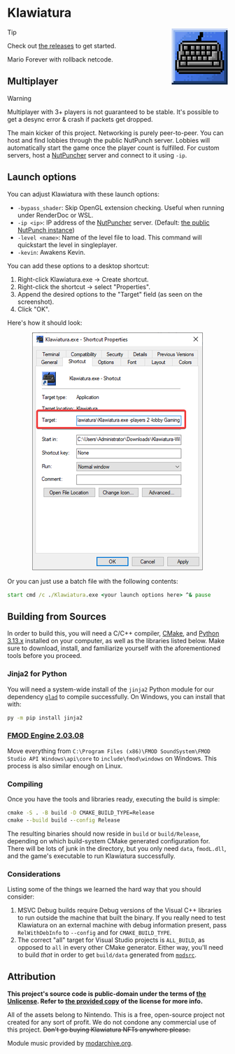 <!-- markdownlint-disable MD028 MD033 MD045 -->

# Klawiatura

<img align="right" src=".github/assets/icon-upscaled.png">

> [!TIP]
> Check out [the releases](https://github.com/toggins/Klawiatura/releases) to get started.

Mario Forever with rollback netcode.

## Multiplayer

> [!WARNING]
> Multiplayer with 3+ players is not guaranteed to be stable. It's possible to get a desync error & crash if packets get dropped.

The main kicker of this project. Networking is purely peer-to-peer. You can host and find lobbies through the public NutPunch server. Lobbies will automatically start the game once the player count is fulfilled. For custom servers, host a [NutPuncher](https://github.com/Schwungus/nutpunch) server and connect to it using `-ip`.

## Launch options

You can adjust Klawiatura with these launch options:

- `-bypass_shader`: Skip OpenGL extension checking. Useful when running under RenderDoc or WSL.
- `-ip <ip>`: IP address of the [NutPuncher](https://github.com/Schwungus/nutpunch) server. (Default: [the public NutPunch instance](https://github.com/Schwungus/nutpunch?tab=readme-ov-file#public-instance))
- `-level <name>`: Name of the level file to load. This command will quickstart the level in singleplayer.
- `-kevin`: Awakens Kevin.

You can add these options to a desktop shortcut:

1. Right-click Klawiatura.exe → Create shortcut.
2. Right-click the shortcut → select "Properties".
3. Append the desired options to the "Target" field (as seen on the screenshot).
4. Click "OK".

Here's how it should look:

<p align="center"><img src=".github/assets/shortcut-properties.png"></p>

Or you can just use a batch file with the following contents:

```bat
start cmd /c ./Klawiatura.exe <your launch options here> ^& pause
```

## Building from Sources

In order to build this, you will need a C/C++ compiler, [CMake](https://cmake.org/download), and [Python 3.13.x](https://www.python.org/downloads) installed on your computer, as well as the libraries listed below. Make sure to download, install, and familiarize yourself with the aforementioned tools before you proceed.

### Jinja2 for Python

You will need a system-wide install of the `jinja2` Python module for our dependency [`glad`](https://github.com/Dav1dde/glad) to compile successfully. On Windows, you can install that with:

```bat
py -m pip install jinja2
```

### [FMOD Engine 2.03.08](https://www.fmod.com/download#fmodengine)

Move everything from `C:\Program Files (x86)\FMOD SoundSystem\FMOD Studio API Windows\api\core`
to `include\fmod\windows` on Windows. This process is also similar enough on
Linux.

### Compiling

Once you have the tools and libraries ready, executing the build is simple:

```bat
cmake -S . -B build -D CMAKE_BUILD_TYPE=Release
cmake --build build --config Release
```

The resulting binaries should now reside in `build` or `build/Release`, depending on which build-system CMake generated configuration for. There will be lots of junk in the directory, but you only need `data`, `fmodL.dll`, and the game's executable to run Klawiatura successfully.

### Considerations

Listing some of the things we learned the hard way that you should consider:

1. MSVC Debug builds require Debug versions of the Visual C++ libraries to run outside the machine that built the binary. If you really need to test Klawiatura on an external machine with debug information present, pass `RelWithDebInfo` to `--config` and for `CMAKE_BUILD_TYPE`.
2. The correct "all" target for Visual Studio projects is `ALL_BUILD`, as opposed to `all` in every other CMake generator. Either way, you'll need to build _that_ in order to get `build/data` generated from [`modsrc`](/modsrc).

## Attribution

**This project's source code is public-domain under the terms of [the Unlicense](https://unlicense.org). Refer to [the provided copy](/UNLICENSE) of the license for more info.**

All of the assets belong to Nintendo. This is a free, open-source project not created for any sort of profit. We do not condone any commercial use of this project. ~~Don't go buying Klawiatura NFTs anywhere please.~~

Module music provided by [modarchive.org](https://modarchive.org).
